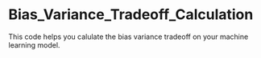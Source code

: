 # Bias_Variance_Tradeoff_Calculation
This code helps you calulate the bias variance tradeoff on your machine learning model.
